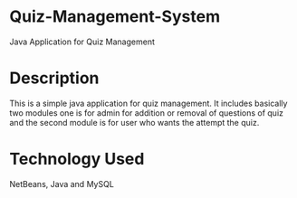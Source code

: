 # Quiz-Management-System
Java Application for Quiz Management
# Description
This is a simple java application for quiz management. It includes basically two modules one is for admin for addition or removal of questions of quiz and the second module is for user who wants the attempt the quiz.
# Technology Used
NetBeans, Java and MySQL
